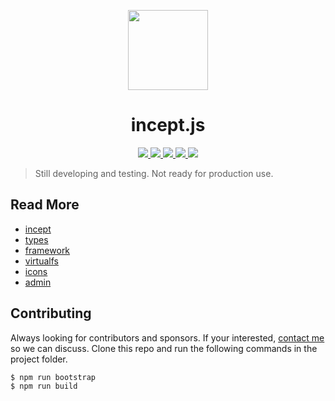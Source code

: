 <p align="center">
  <img src="https://www.incept.asia/images/logo/incept-logo-square-1.png" height="128" />
  <h1 align="center">incept.js</h1>
</p>

<p align="center">
  <a aria-label="NPM version" href="https://www.npmjs.com/package/inceptjs">
    <img src="https://img.shields.io/npm/v/inceptjs.svg?style=for-the-badge" />
  </a>
  <a aria-label="License" href="https://github.com/inceptjs/incept.js/blob/main/LICENSE">
    <img src="https://img.shields.io/npm/l/inceptjs.svg?style=for-the-badge" />
  </a>
  <a aria-label="Downloads" href="https://www.npmjs.com/package/inceptjs">
    <img src="https://img.shields.io/npm/dm/inceptjs.svg?style=for-the-badge" />
  </a>
  <a aria-label="Activity" href="https://github.com/inceptjs/incept.js">
    <img src="https://img.shields.io/github/commit-activity/m/inceptjs/incept.js?style=for-the-badge" />
  </a>
  <a aria-label="Last Commit" href="https://github.com/inceptjs/incept.js/commits/main">
    <img src="https://img.shields.io/github/last-commit/inceptjs/incept.js?style=for-the-badge" />
  </a>
</p>


> Still developing and testing. Not ready for production use.

## Read More

 - [incept](https://github.com/inceptjs/incept.js/tree/main/packages/incept)
 - [types](https://github.com/inceptjs/incept.js/tree/main/packages/types)
 - [framework](https://github.com/inceptjs/incept.js/tree/main/packages/framework)
 - [virtualfs](https://github.com/inceptjs/incept.js/tree/main/packages/virtualfs)
 - [icons](https://github.com/inceptjs/incept.js/tree/main/packages/icons)
 - [admin](https://github.com/inceptjs/incept.js/tree/main/packages/admin)

## Contributing

Always looking for contributors and sponsors. If your interested, 
[contact me](https://github.com/cblanquera) so we can discuss. Clone 
this repo and run the following commands in the project folder.

```js
$ npm run bootstrap
$ npm run build
```